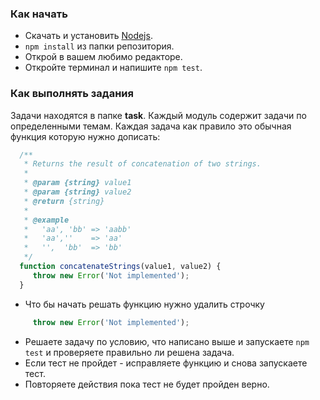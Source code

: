 ### Как начать
* Скачать и установить [Nodejs](https://nodejs.org/en/download/stable/).
* `npm install` из папки репозитория.
* Открой в вашем любимо редакторе.
* Откройте терминал и напишите `npm test`.

### Как выполнять задания
Задачи находятся в папке **task**. Каждый модуль содержит задачи по определенными темам. Каждая задача как правило это обычная функция которую нужно дописать:
```javascript
  /**
   * Returns the result of concatenation of two strings.
   *
   * @param {string} value1
   * @param {string} value2
   * @return {string}
   *
   * @example
   *   'aa', 'bb' => 'aabb'
   *   'aa',''    => 'aa'
   *   '',  'bb'  => 'bb'
   */
  function concatenateStrings(value1, value2) {
     throw new Error('Not implemented');
  }
```
* Что бы начать решать функцию нужно удалить строчку
```javascript
     throw new Error('Not implemented');
```
* Решаете задачу по условию, что написано выше и запускаете `npm test` и проверяете правильно ли решена задача.
* Если тест не пройдет - исправляете функцию и снова запускаете тест. 
* Повторяете действия пока тест не будет пройден верно. 



